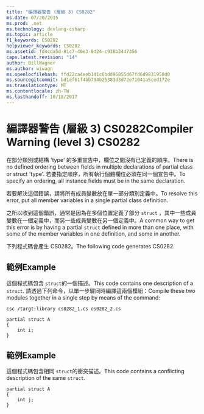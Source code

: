 ```yaml
---
title: "編譯器警告 (層級 3) CS0282"
ms.date: 07/20/2015
ms.prod: .net
ms.technology: devlang-csharp
ms.topic: article
f1_keywords: CS0282
helpviewer_keywords: CS0282
ms.assetid: fd4cda5d-81c7-40e3-8424-c938b3447356
caps.latest.revision: "14"
author: BillWagner
ms.author: wiwagn
ms.openlocfilehash: ffd22ca4eeb141c6bdd96855d67fd6d9831950d0
ms.sourcegitcommit: bd1ef61f4bb794b25383d3d72e71041a5ced172e
ms.translationtype: MT
ms.contentlocale: zh-TW
ms.lasthandoff: 10/18/2017
---
```

# <a name="compiler-warning-level-3-cs0282"></a><span data-ttu-id="e7ed3-102">編譯器警告 (層級 3) CS0282</span><span class="sxs-lookup"><span data-stu-id="e7ed3-102">Compiler Warning (level 3) CS0282</span></span>
<span data-ttu-id="e7ed3-103">在部分類別或結構 'type' 的多重宣告中，欄位之間沒有已定義的順序。</span><span class="sxs-lookup"><span data-stu-id="e7ed3-103">There is no defined ordering between fields in multiple declarations of partial class or struct 'type'.</span></span> <span data-ttu-id="e7ed3-104">若要指定順序，所有執行個體欄位必須在同一個宣告中。</span><span class="sxs-lookup"><span data-stu-id="e7ed3-104">To specify an ordering, all instance fields must be in the same declaration.</span></span>  
  
 <span data-ttu-id="e7ed3-105">若要解決這個錯誤，請將所有成員變數放在單一部分類別定義中。</span><span class="sxs-lookup"><span data-stu-id="e7ed3-105">To resolve this error, put all member variables in a single partial class definition.</span></span>  
  
 <span data-ttu-id="e7ed3-106">之所以收到這個錯誤，通常是因為在多個位置定義了部分 `struct` ，其中一些成員變數在一個定義中，而另一些成員變數在另一個定義中。</span><span class="sxs-lookup"><span data-stu-id="e7ed3-106">A common way to get this error is by having a partial `struct` defined in more than one place, with some of the member variables in one definition, and some in another.</span></span>  
  
 <span data-ttu-id="e7ed3-107">下列程式碼會產生 CS0282。</span><span class="sxs-lookup"><span data-stu-id="e7ed3-107">The following code generates CS0282.</span></span>  
  
## <a name="example"></a><span data-ttu-id="e7ed3-108">範例</span><span class="sxs-lookup"><span data-stu-id="e7ed3-108">Example</span></span>  
 <span data-ttu-id="e7ed3-109">這個程式碼包含 `struct`的一個描述。</span><span class="sxs-lookup"><span data-stu-id="e7ed3-109">This code contains one description of a `struct`.</span></span> <span data-ttu-id="e7ed3-110">請透過下列命令，以單一步驟同時編譯這兩個模組：</span><span class="sxs-lookup"><span data-stu-id="e7ed3-110">Compile these two modules together in a single step by means of the command:</span></span>  
  
 `csc /targt:library cs0282_1.cs cs0282_2.cs`  
  
```  
partial struct A  
{  
    int i;  
}  
```  
  
## <a name="example"></a><span data-ttu-id="e7ed3-111">範例</span><span class="sxs-lookup"><span data-stu-id="e7ed3-111">Example</span></span>  
 <span data-ttu-id="e7ed3-112">這個程式碼包含相同 `struct`的衝突描述。</span><span class="sxs-lookup"><span data-stu-id="e7ed3-112">This code contains a conflicting description of the same `struct`.</span></span>  
  
```  
partial struct A  
{  
    int j;  
}  
```
